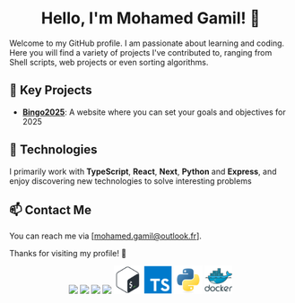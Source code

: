 <h1 align="center"><strong>Hello, I'm Mohamed Gamil! 👋</strong></h1>
Welcome to my GitHub profile. I am passionate about learning and coding. Here you will find a variety of projects I've contributed to, ranging from Shell scripts, web projects or even sorting algorithms.

## 🚀 Key Projects

- **[Bingo2025](https://bingo2025-ilo.vercel.app)**: A website where you can set your goals and objectives for 2025

## 🔧 Technologies

I primarily work with <strong>TypeScript</strong>, <strong>React</strong>, <strong>Next</strong>, <strong>Python</strong> and <strong>Express</strong>, and enjoy discovering new technologies to solve interesting problems

## 📫 Contact Me

You can reach me via [mohamed.gamil@outlook.fr].

Thanks for visiting my profile! 🌟
</br>
<p align="center">
<img width=50 src="https://cdn.jsdelivr.net/gh/devicons/devicon@latest/icons/nextjs/nextjs-original.svg" />
<img width=50 src="https://cdn.jsdelivr.net/gh/devicons/devicon@latest/icons/react/react-original.svg" />
<img width=50 src="https://cdn.jsdelivr.net/gh/devicons/devicon/icons/git/git-original.svg" />
<img width=50 src="https://cdn.jsdelivr.net/gh/devicons/devicon/icons/linux/linux-original.svg" />
<img width=50 src="https://raw.githubusercontent.com/devicons/devicon/1119b9f84c0290e0f0b38982099a2bd027a48bf1/icons/bash/bash-original.svg">
<img width=50 src="https://github.com/devicons/devicon/blob/master/icons/typescript/typescript-original.svg">
<img width=50 src="https://raw.githubusercontent.com/devicons/devicon/1119b9f84c0290e0f0b38982099a2bd027a48bf1/icons/python/python-original.svg">
<img width=50 src="https://github.com/devicons/devicon/blob/master/icons/docker/docker-original-wordmark.svg">
</p>
